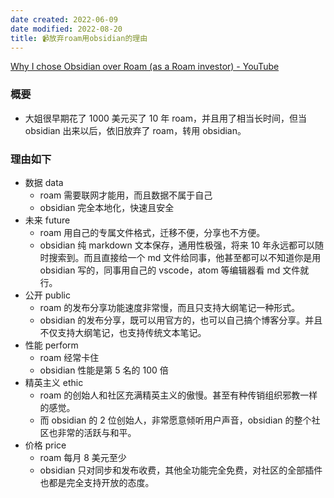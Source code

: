 ```yaml
---
date created: 2022-06-09
date modified: 2022-08-20
title: 📹放弃roam用obsidian的理由
---
```


[Why I chose Obsidian over Roam (as a Roam investor) - YouTube](https://www.youtube.com/watch?v=AWUk8-6yG2g)

### 概要

- 大姐很早期花了 1000 美元买了 10 年 roam，并且用了相当长时间，但当 obsidian 出来以后，依旧放弃了 roam，转用 obsidian。

### 理由如下

- 数据 data
	- roam 需要联网才能用，而且数据不属于自己
	- obsidian 完全本地化，快速且安全
- 未来 future
	- roam 用自己的专属文件格式，迁移不便，分享也不方便。
	- obsidian 纯 markdown 文本保存，通用性极强，将来 10 年永远都可以随时搜索到。而且直接给一个 md 文件给同事，他甚至都可以不知道你是用 obsidian 写的，同事用自己的 vscode，atom 等编辑器看 md 文件就行。
- 公开 public
	- roam 的发布分享功能速度非常慢，而且只支持大纲笔记一种形式。
	- obsidian 的发布分享，既可以用官方的，也可以自己搞个博客分享。并且不仅支持大纲笔记，也支持传统文本笔记。
- 性能 perform
	- roam 经常卡住
	- obsidian 性能是第 5 名的 100 倍
- 精英主义 ethic
	- roam 的创始人和社区充满精英主义的傲慢。甚至有种传销组织邪教一样的感觉。
	- 而 obsidian 的 2 位创始人，非常愿意倾听用户声音，obsidian 的整个社区也非常的活跃与和平。
- 价格 price
	- roam 每月 8 美元至少
	- obsidian 只对同步和发布收费，其他全功能完全免费，对社区的全部插件也都是完全支持开放的态度。
